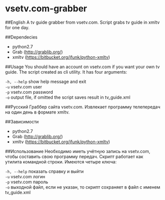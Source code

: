 vsetv.com-grabber
=================

##English
A tv guide grabber from vsetv.com. Script grabs tv guide in xmltv for one day.

##Dependecies
* python2.7
* Grab (http://grablib.org/)
* xmltv (https://bitbucket.org/jfunk/python-xmltv)

##Usage
You should have an account on vsetv.com if you want your own tv guide.
The script created as cli utility. It has four arguments:

`-h, --help` show help message and exit  
`-u`          vsetv.com user  
`-p`          vsetv.com password  
`-o`          output file, if omitted the script saves result in tv_guide.xml


##Русский
Граббер сайта vsetv.com. Извлекает программу телепередач на один день в формате xmltv.

##Зависимости
* python2.7
* Grab (http://grablib.org/)
* xmltv (https://bitbucket.org/jfunk/python-xmltv)

##Использование
Необходимо иметь учётную запись на vsetv.com, чтобы составить свою программу передач.
Скрипт работает как утилита командной строки. Имеются четыре ключа:

`-h, --help`  показать справку и выйти  
`-u`          vsetv.com логин  
`-p`          vsetv.com пароль  
`-o`          выходной файл, если не указан, то скрипт сохраняет в файл с именем tv_guide.xml